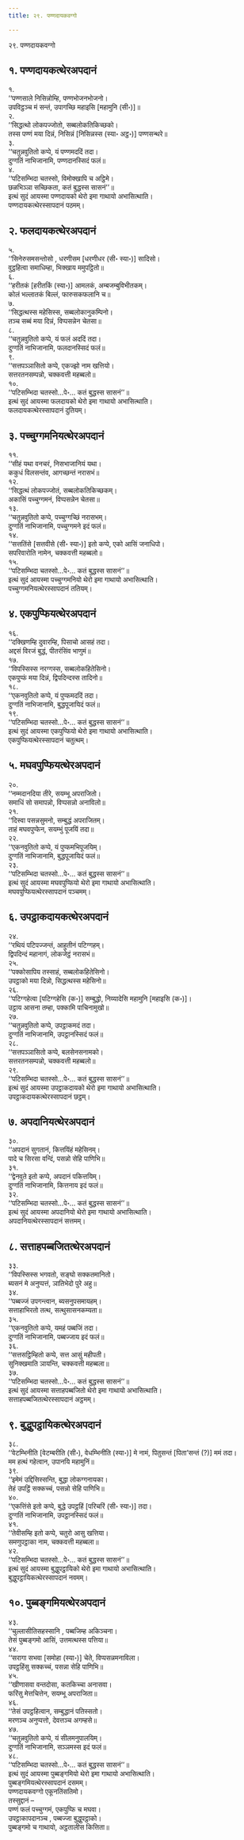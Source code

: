 ```yaml
---
title: २९. पण्णदायकवग्गो

---
```

२९. पण्णदायकवग्गो  


## १. पण्णदायकत्थेरअपदानं

१.  
‘‘पण्णसाले निसिन्नोम्हि, पण्णभोजनभोजनो।  
उपविट्ठञ्च मं सन्तं, उपागच्छि महाइसि [महामुनि (सी॰)]॥  
२.  
‘‘सिद्धत्थो लोकपज्जोतो, सब्बलोकतिकिच्छको।  
तस्स पण्णं मया दिन्नं, निसिन्नं [निसिन्नस्स (स्या॰ अट्ठ॰)] पण्णसन्थरे॥  
३.  
‘‘चतुन्नवुतितो कप्पे, यं पण्णमददिं तदा।  
दुग्गतिं नाभिजानामि, पण्णदानस्सिदं फलं॥  
४.  
‘‘पटिसम्भिदा चतस्सो, विमोक्खापि च अट्ठिमे।  
छळभिञ्ञा सच्छिकता, कतं बुद्धस्स सासनं’’॥  
इत्थं सुदं आयस्मा पण्णदायको थेरो इमा गाथायो अभासित्थाति।  
पण्णदायकत्थेरस्सापदानं पठमम्।  


## २. फलदायकत्थेरअपदानं

५.  
‘‘सिनेरुसमसन्तोसो , धरणीसम [धरणीधर (सी॰ स्या॰)] सादिसो।  
वुट्ठहित्वा समाधिम्हा, भिक्खाय ममुपट्ठितो॥  
६.  
‘‘हरीतकं [हरीतकिं (स्या॰)] आमलकं, अम्बजम्बुविभीतकम्।  
कोलं भल्लातकं बिल्लं, फारुसकफलानि च॥  
७.  
‘‘सिद्धत्थस्स महेसिस्स, सब्बलोकानुकम्पिनो।  
तञ्च सब्बं मया दिन्नं, विप्पसन्नेन चेतसा॥  
८.  
‘‘चतुन्नवुतितो कप्पे, यं फलं अददिं तदा।  
दुग्गतिं नाभिजानामि, फलदानस्सिदं फलं॥  
९.  
‘‘सत्तपञ्ञासितो कप्पे, एकज्झो नाम खत्तियो।  
सत्तरतनसम्पन्नो, चक्कवत्ती महब्बलो॥  
१०.  
‘‘पटिसम्भिदा चतस्सो…पे॰… कतं बुद्धस्स सासनं’’॥  
इत्थं सुदं आयस्मा फलदायको थेरो इमा गाथायो अभासित्थाति।  
फलदायकत्थेरस्सापदानं दुतियम्।  


## ३. पच्चुग्गमनियत्थेरअपदानं

११.  
‘‘सीहं यथा वनचरं, निसभाजानियं यथा।  
ककुधं विलसन्तंव, आगच्छन्तं नरासभं॥  
१२.  
‘‘सिद्धत्थं लोकपज्जोतं, सब्बलोकतिकिच्छकम्।  
अकासिं पच्चुग्गमनं, विप्पसन्नेन चेतसा॥  
१३.  
‘‘चतुन्नवुतितो कप्पे, पच्चुग्गच्छिं नरासभम्।  
दुग्गतिं नाभिजानामि, पच्चुग्गमने इदं फलं॥  
१४.  
‘‘सत्ततिंसे [सत्तवीसे (सी॰ स्या॰)] इतो कप्पे, एको आसिं जनाधिपो।  
सपरिवारोति नामेन, चक्कवत्ती महब्बलो॥  
१५.  
‘‘पटिसम्भिदा चतस्सो…पे॰… कतं बुद्धस्स सासनं’’॥  
इत्थं सुदं आयस्मा पच्चुग्गमनियो थेरो इमा गाथायो अभासित्थाति।  
पच्चुग्गमनियत्थेरस्सापदानं ततियम्।  


## ४. एकपुप्फियत्थेरअपदानं

१६.  
‘‘दक्खिणम्हि दुवारम्हि, पिसाचो आसहं तदा।  
अद्दसं विरजं बुद्धं, पीतरंसिंव भाणुमं॥  
१७.  
‘‘विपस्सिस्स नरग्गस्स, सब्बलोकहितेसिनो।  
एकपुप्फं मया दिन्नं, द्विपदिन्दस्स तादिनो॥  
१८.  
‘‘एकनवुतितो कप्पे, यं पुप्फमददिं तदा।  
दुग्गतिं नाभिजानामि, बुद्धपूजायिदं फलं॥  
१९.  
‘‘पटिसम्भिदा चतस्सो…पे॰… कतं बुद्धस्स सासनं’’॥  
इत्थं सुदं आयस्मा एकपुप्फियो थेरो इमा गाथायो अभासित्थाति।  
एकपुप्फियत्थेरस्सापदानं चतुत्थम्।  


## ५. मघवपुप्फियत्थेरअपदानं

२०.  
‘‘नम्मदानदिया तीरे, सयम्भू अपराजितो।  
समाधिं सो समापन्नो, विप्पसन्नो अनाविलो॥  
२१.  
‘‘दिस्वा पसन्नसुमनो, सम्बुद्धं अपराजितम्।  
ताहं मघवपुप्फेन, सयम्भुं पूजयिं तदा॥  
२२.  
‘‘एकनवुतितो कप्पे, यं पुप्फमभिपूजयिम्।  
दुग्गतिं नाभिजानामि, बुद्धपूजायिदं फलं॥  
२३.  
‘‘पटिसम्भिदा चतस्सो…पे॰… कतं बुद्धस्स सासनं’’॥  
इत्थं सुदं आयस्मा मघवपुप्फियो थेरो इमा गाथायो अभासित्थाति।  
मघवपुप्फियत्थेरस्सापदानं पञ्चमम्।  


## ६. उपट्ठाकदायकत्थेरअपदानं

२४.  
‘‘रथियं पटिपज्जन्तं, आहुतीनं पटिग्गहम्।  
द्विपदिन्दं महानागं, लोकजेट्ठं नरासभं॥  
२५.  
‘‘पक्कोसापिय तस्साहं, सब्बलोकहितेसिनो।  
उपट्ठाको मया दिन्नो, सिद्धत्थस्स महेसिनो॥  
२६.  
‘‘पटिग्गहेत्वा [पटिग्गहेसि (क॰)] सम्बुद्धो, निय्यादेसि महामुनि [महाइसि (क॰)]।  
उट्ठाय आसना तम्हा, पक्कामि पाचिनामुखो॥  
२७.  
‘‘चतुन्नवुतितो कप्पे, उपट्ठाकमदं तदा।  
दुग्गतिं नाभिजानामि, उपट्ठानस्सिदं फलं॥  
२८.  
‘‘सत्तपञ्ञासितो कप्पे, बलसेनसनामको।  
सत्तरतनसम्पन्नो, चक्कवत्ती महब्बलो॥  
२९.  
‘‘पटिसम्भिदा चतस्सो…पे॰… कतं बुद्धस्स सासनं’’॥  
इत्थं सुदं आयस्मा उपट्ठाकदायको थेरो इमा गाथायो अभासित्थाति।  
उपट्ठाकदायकत्थेरस्सापदानं छट्ठम्।  


## ७. अपदानियत्थेरअपदानं

३०.  
‘‘अपदानं सुगतानं, कित्तयिंहं महेसिनम्।  
पादे च सिरसा वन्दिं, पसन्नो सेहि पाणिभि॥  
३१.  
‘‘द्वेनवुते इतो कप्पे, अपदानं पकित्तयिम्।  
दुग्गतिं नाभिजानामि, कित्तनाय इदं फलं॥  
३२.  
‘‘पटिसम्भिदा चतस्सो…पे॰… कतं बुद्धस्स सासनं’’॥  
इत्थं सुदं आयस्मा अपदानियो थेरो इमा गाथायो अभासित्थाति।  
अपदानियत्थेरस्सापदानं सत्तमम्।  


## ८. सत्ताहपब्बजितत्थेरअपदानं

३३.  
‘‘विपस्सिस्स भगवतो, सङ्घो सक्कतमानितो।  
ब्यसनं मे अनुप्पत्तं, ञातिभेदो पुरे अहु॥  
३४.  
‘‘पब्बज्जं उपगन्त्वान, ब्यसनुपसमायहम्।  
सत्ताहाभिरतो तत्थ, सत्थुसासनकम्यता॥  
३५.  
‘‘एकनवुतितो कप्पे, यमहं पब्बजिं तदा।  
दुग्गतिं नाभिजानामि, पब्बज्जाय इदं फलं॥  
३६.  
‘‘सत्तसट्ठिम्हितो कप्पे, सत्त आसुं महीपती।  
सुनिक्खमाति ञायन्ति, चक्कवत्ती महब्बला॥  
३७.  
‘‘पटिसम्भिदा चतस्सो…पे॰… कतं बुद्धस्स सासनं’’॥  
इत्थं सुदं आयस्मा सत्ताहपब्बजितो थेरो इमा गाथायो अभासित्थाति।  
सत्ताहपब्बजितत्थेरस्सापदानं अट्ठमम्।  


## ९. बुद्धुपट्ठायिकत्थेरअपदानं

३८.  
‘‘वेटम्भिनीति [वेटम्बरीति (सी॰), वेधम्भिनीति (स्या॰)] मे नामं, पितुसन्तं [पिता’सन्तं (?)] ममं तदा।  
मम हत्थं गहेत्वान, उपानयि महामुनिं॥  
३९.  
‘‘इमेमं उद्दिसिस्सन्ति, बुद्धा लोकग्गनायका।  
तेहं उपट्ठिं सक्कच्चं, पसन्नो सेहि पाणिभि॥  
४०.  
‘‘एकत्तिंसे इतो कप्पे, बुद्धे उपट्ठहिं [परिचरिं (सी॰ स्या॰)] तदा।  
दुग्गतिं नाभिजानामि, उपट्ठानस्सिदं फलं॥  
४१.  
‘‘तेवीसम्हि इतो कप्पे, चतुरो आसु खत्तिया।  
समणुपट्ठाका नाम, चक्कवत्ती महब्बला॥  
४२.  
‘‘पटिसम्भिदा चतस्सो…पे॰… कतं बुद्धस्स सासनं’’॥  
इत्थं सुदं आयस्मा बुद्धुपट्ठायिको थेरो इमा गाथायो अभासित्थाति।  
बुद्धुपट्ठायिकत्थेरस्सापदानं नवमम्।  


## १०. पुब्बङ्गमियत्थेरअपदानं

४३.  
‘‘चुल्लासीतिसहस्सानि , पब्बजिम्ह अकिञ्चना।  
तेसं पुब्बङ्गमो आसिं, उत्तमत्थस्स पत्तिया॥  
४४.  
‘‘सरागा सभवा [समोहा (स्या॰)] चेते, विप्पसन्नमनाविला।  
उपट्ठहिंसु सक्कच्चं, पसन्ना सेहि पाणिभि॥  
४५.  
‘‘खीणासवा वन्तदोसा, कतकिच्चा अनासवा।  
फरिंसु मेत्तचित्तेन, सयम्भू अपराजिता॥  
४६.  
‘‘तेसं उपट्ठहित्वान, सम्बुद्धानं पतिस्सतो।  
मरणञ्च अनुप्पत्तो, देवत्तञ्च अगम्हसे॥  
४७.  
‘‘चतुन्नवुतितो कप्पे, यं सीलमनुपालयिम्।  
दुग्गतिं नाभिजानामि, सञ्ञमस्स इदं फलं॥  
४८.  
‘‘पटिसम्भिदा चतस्सो…पे॰… कतं बुद्धस्स सासनं’’॥  
इत्थं सुदं आयस्मा पुब्बङ्गमियो थेरो इमा गाथायो अभासित्थाति।  
पुब्बङ्गमियत्थेरस्सापदानं दसमम्।  
पण्णदायकवग्गो एकूनतिंसतिमो।  
तस्सुद्दानं –  
पण्णं फलं पच्चुग्गमं, एकपुप्फि च मघवा।  
उपट्ठाकापदानञ्च , पब्बज्जा बुद्धुपट्ठाको।  
पुब्बङ्गमो च गाथायो, अट्ठतालीस कित्तिता॥  